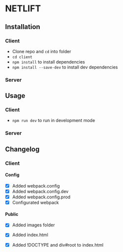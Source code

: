 # NETLIFT

## Installation
### Client
- Clone repo and `cd` into folder
- `cd client`
- `npm install` to install dependencies
- `npm install --save-dev` to install dev dependencies

### Server

## Usage
### Client
- `npm run dev` to run in development mode

### Server

## Changelog
### Client
#### Config
- [x] Added webpack.config
- [x] Added webpack.config.dev
- [x] Added webpack.config.prod
- [x] Configurated webpack

#### Public
- [x] Added images folder
- [x] Added index.html
- [x] Added !DOCTYPE and div#root to index.html


